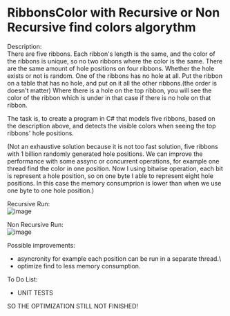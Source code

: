 # RibbonsColor with Recursive or Non Recursive find colors algorythm

Description: \
There are five ribbons. Each ribbon's length is the same, and the color of the ribbons is unique, so no two ribbons where the color is the same. There are the same amount of hole positions on four ribbons. Whether the hole exists or not is random. One of the ribbons has no hole at all. Put the ribbon on a table that has no hole, and put on it all the other ribbons.(the order is doesn't matter) Where there is a hole on the top ribbon, you will see the color of the ribbon which is under in that case if there is no hole on that ribbon. 

The task is, to create a program in C# that models five ribbons, based on the description above, and detects the visible colors when seeing the top ribbons' hole positions.

(Not an exhaustive solution because it is not too fast solution, five ribbons with 1 billion randomly generated hole positions. We can improve the performance with some assync or concurrent operations, for example one thread find the color in one position. Now I using bitwise operation, each bit is represent a hole position, so on one byte I able to represent eight hole positions. In this case the memory consumprion is lower than when we use one byte to one hole position.)


Recursive Run:\
![image](https://user-images.githubusercontent.com/26471568/209814025-b28d449b-6cce-4af2-9892-ef63d317e19c.png)

Non Recursive Run:\
![image](https://user-images.githubusercontent.com/26471568/209719359-b0336636-6590-4ed0-b264-b863e7bc3c1d.png)


Possible improvements:
- asyncronity for example each position can be run in a separate thread.\
- optimize find to less memory consumption.

To Do List:
- UNIT TESTS

SO THE OPTIMIZATION STILL NOT FINISHED!
